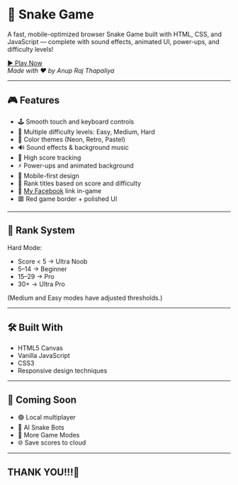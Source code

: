 # 🐍 Snake Game

A fast, mobile-optimized browser Snake Game built with HTML, CSS, and JavaScript — complete with sound effects, animated UI, power-ups, and difficulty levels!

[▶️ Play Now](https://anupx-code.github.io/AnupOP/)  
_Made with ❤️ by Anup Raj Thapaliya_

---

## 🎮 Features

- 🕹️ Smooth touch and keyboard controls  
- 🚀 Multiple difficulty levels: Easy, Medium, Hard  
- 🎨 Color themes (Neon, Retro, Pastel)  
- 🔊 Sound effects & background music  
- 💯 High score tracking  
- ⚡ Power-ups and animated background  
- 📱 Mobile-first design  
- 🧠 Rank titles based on score and difficulty  
- 🔗 [My Facebook](https://www.facebook.com/anupOK11) link in-game  
- 🟥 Red game border + polished UI  

---

## 🧠 Rank System

Hard Mode:
- Score < 5 → Ultra Noob  
- 5–14 → Beginner  
- 15–29 → Pro  
- 30+ → Ultra Pro  

(Medium and Easy modes have adjusted thresholds.)

---

## 🛠️ Built With

- HTML5 Canvas  
- Vanilla JavaScript  
- CSS3  
- Responsive design techniques  

---

## 🧩 Coming Soon

- 🟢 Local multiplayer
- 🧠 AI Snake Bots
- 👾 More Game Modes
- 🌐 Save scores to cloud

---

## THANK YOU!!!🎉

